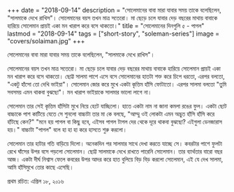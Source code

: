 +++
date = "2018-09-14"
description = "সোলেমানের বাবা মারা যাবার সময় তাকে বলেছিলেন, \"সালমাকে দেখে রাখিস\"। সোলেমানের বয়স তখন মাত্র সতেরো। মা ছেড়ে চলে যাবার দেড় বছরের মাথায় বাবাকে হারিয়ে সোলেমান প্রায়ই একা মন খারাপ করে বসে থাকতো।"
title = "সোলেমানের দিনগুলি ৫ - পাগল"
lastmod = "2018-09-14"
tags = ["short-story", "soleman-series"]
image = "covers/solaiman.jpg"
+++
 
সোলেমানের বাবা মারা যাবার সময় তাকে বলেছিলেন, "সালমাকে দেখে রাখিস"।

সোলেমানের বয়স তখন মাত্র সতেরো। মা ছেড়ে চলে যাবার দেড় বছরের মাথায় বাবাকে হারিয়ে সোলেমান
প্রায়ই একা মন খারাপ করে বসে থাকতো। ছোট্ট সালমা পাশে এসে বসে
সোলেমানের হাতটা শক্ত করে চিপে ধরতো, এরপর বলতো, "একটু হাঁসো তো দেখি ভাইয়া"।
সোলেমান জোর করে মুখে একটা কৃত্তিম হাঁসি ফোটাতো। এরপর সালমা বলতো "তুমি সবসময় এমন থাকবা বুঝছো"।
মন খারাপ ভাইয়াকে সালমার ভালো লাগে না।

সোলেমান তার সেই কৃত্তিম হাঁসিটা মুখে নিয়ে হেটে যাচ্ছিলো। হাতে একটা নাম না জানা কমলা রঙের ফুল।
একটা ছোট বাচ্চাকে পাশ কাটিয়ে যেতে সে শুনলো বাচ্চাটা তার মা কে বলছে,
"আম্মু ওই লোকটা এমন অদ্ভুত হাঁসি হাঁসি করে হাঁটছে কেন?"
"মনে হয় পাগল বা কিছু হবে, এইসব পাগল টাগল দের থেকে দূরে থাকবা বুঝছো? এইগুলা ডেনজারাস হয়।"
বাচ্চাটা "পাগল" বলে হা হা হা করে হাসতে শুরু করলো।

সোলেমান তার হাটার গতি বাড়িয়ে দিলো। অনেকদিন পর সালমার সাথে দেখা করতে যাচ্ছে সে।
কবরটার পাশে ফুলটা রেখে ঘাঁসের উপর বসে পড়লো সোলেমান।
ছোট্ট সালমাকে দেখে রাখতে পারেনি সোলেমান। তার ব্যার্থতার বারো বছর আজ।
একটা দীর্ঘ নিশ্বাস ফেলে কবরের উপর আদর করে হাত বুলিয়ে বিড় বিড় করলো সোলেমান,
এই যে দেখ সালমা, আমি হাঁসিমুখে তোর কাছে এসেছি।

প্রথম রচিত: এপ্রিল ১৮, ২০১৬
